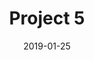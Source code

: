 ---
layout: project

title: "Project 5"
description: "Bla bla bla"
image: "/imgs/test13.jpg"
imagealt: "Default image"
date: 2019-01-25

code: "https://github.com/betogaona7/computer_vision"
status: finished

projectname: "Project 5"
category: "projects"
published: true
comments: true
---